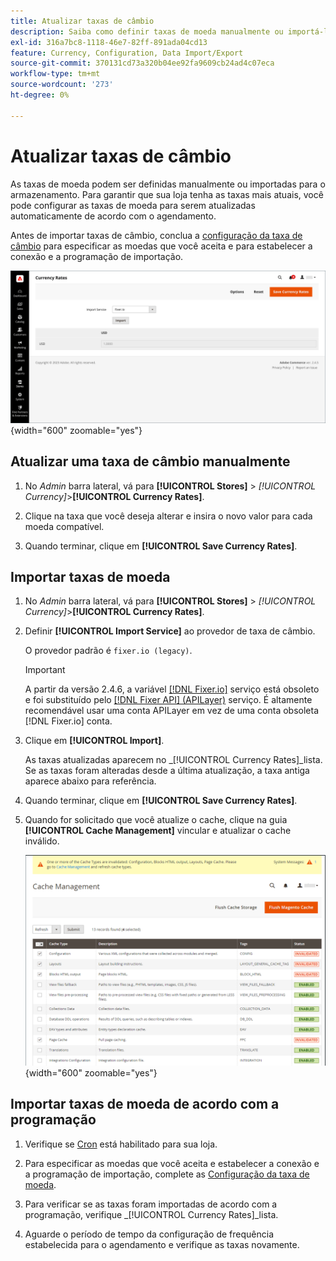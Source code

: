 ```yaml
---
title: Atualizar taxas de câmbio
description: Saiba como definir taxas de moeda manualmente ou importá-las para sua loja.
exl-id: 316a7bc8-1118-46e7-82ff-891ada04cd13
feature: Currency, Configuration, Data Import/Export
source-git-commit: 370131cd73a320b04ee92fa9609cb24ad4c07eca
workflow-type: tm+mt
source-wordcount: '273'
ht-degree: 0%

---
```


# Atualizar taxas de câmbio

As taxas de moeda podem ser definidas manualmente ou importadas para o armazenamento. Para garantir que sua loja tenha as taxas mais atuais, você pode configurar as taxas de moeda para serem atualizadas automaticamente de acordo com o agendamento.

Antes de importar taxas de câmbio, conclua a [configuração da taxa de câmbio](currency-configuration.md) para especificar as moedas que você aceita e para estabelecer a conexão e a programação de importação.

![Taxas de câmbio](./assets/stores-currency-rate-update.png){width="600" zoomable="yes"}

## Atualizar uma taxa de câmbio manualmente

1. No _Admin_ barra lateral, vá para **[!UICONTROL Stores]** > _[!UICONTROL Currency]_>**[!UICONTROL Currency Rates]**.

1. Clique na taxa que você deseja alterar e insira o novo valor para cada moeda compatível.

1. Quando terminar, clique em **[!UICONTROL Save Currency Rates]**.

## Importar taxas de moeda

1. No _Admin_ barra lateral, vá para **[!UICONTROL Stores]** > _[!UICONTROL Currency]_>**[!UICONTROL Currency Rates]**.

1. Definir **[!UICONTROL Import Service]** ao provedor de taxa de câmbio.

   O provedor padrão é `fixer.io (legacy)`.

   >[!IMPORTANT]
   >
   >A partir da versão 2.4.6, a variável [[!DNL Fixer.io]](https://fixer.io/) serviço está obsoleto e foi substituído pelo [[!DNL Fixer API] (APILayer)](https://apilayer.com/marketplace/fixer-api) serviço. É altamente recomendável usar uma conta APILayer em vez de uma conta obsoleta [!DNL Fixer.io] conta.

1. Clique em **[!UICONTROL Import]**.

   As taxas atualizadas aparecem no _[!UICONTROL Currency Rates]_lista. Se as taxas foram alteradas desde a última atualização, a taxa antiga aparece abaixo para referência.

1. Quando terminar, clique em **[!UICONTROL Save Currency Rates]**.

1. Quando for solicitado que você atualize o cache, clique na guia **[!UICONTROL Cache Management]** vincular e atualizar o cache inválido.

   ![Mensagem do sistema - atualizar o cache inválido](./assets/currency-cache-update.png){width="600" zoomable="yes"}

## Importar taxas de moeda de acordo com a programação

1. Verifique se [Cron](../systems/cron.md) está habilitado para sua loja.

1. Para especificar as moedas que você aceita e estabelecer a conexão e a programação de importação, complete as [Configuração da taxa de moeda](currency-configuration.md).

1. Para verificar se as taxas foram importadas de acordo com a programação, verifique _[!UICONTROL Currency Rates]_lista.

1. Aguarde o período de tempo da configuração de frequência estabelecida para o agendamento e verifique as taxas novamente.
